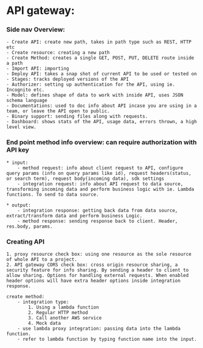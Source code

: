 # API gateway:

### Side nav Overview:

    - Create API: create new path, takes in path type such as REST, HTTP etc
    - Create resource: creating a new path
    - Create Method: creates a single GET, POST, PUT, DELETE route inside a path
    - Import API: importing
    - Deploy API: takes a snap shot of current API to be used or tested on
    - Stages: tracks deployed versions of the API
    - Authorizer: setting up authentication for the API, using ie. Incognito etc.
    - Model: defines shape of data to work with inside API, uses JSON schema language
    - Documentations: used to doc info about API incase you are using in a team, or leave the API open to public.
    - Binary support: sending files along with requests.
    - Dashboard: shows stats of the API, usage data, errors thrown, a high level view.

### End point method info overview: can require authorization with API key

    * input:
        - method request: info about client request to API, configure query params (info on query params like id), request headers(status, or search term), request body(incoming data), sdk settings
        - integration request: info about API request to data source, transforming incoming data and perform business logic with ie. Lambda functions. To send to data source.

    * output:
        - integration response: getting back data from data source, extract/transform data and perform business Logic.
        - method response: sending response back to client. Header, res.body, params.

### Creating API

    1. proxy resource check box: using one resource as the sole resource of whole API to a project.
    2. API gateway CORS check box: cross origin resource sharing, a security feature for info sharing. By sending a header to client to allow sharing. Options for handling external requests. When enabled header options will have extra header options inside integration response.

    create method:
    	- integration type:
    	    1. Using a lambda function
    	    2. Regular HTTP method
    	    3. Call another AWS service
    	    4. Mock data
    	- use lambda proxy integration: passing data into the lambda function.
    	- refer to lambda function by typing function name into the input.
